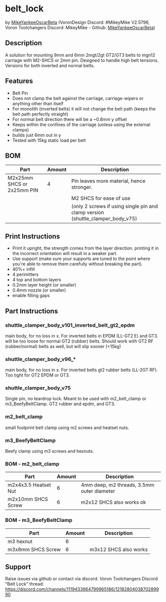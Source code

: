 # belt_lock
by [MikeYankeeOscarBeta](https://github.com/MikeYankeeOscarBeta/) (VoronDesign Discord: #MikeyMike V2.5796, Voron Toolchangers Discord: MikeyMike - Github: [MikeYankeeOscarBeta](https://github.com/MikeYankeeOscarBeta/StealthChanger))

## Description
A solution for mounting 9mm and 6mm 2mgt/2gt GT2/GT3 belts to mgn12 carriage with M2-SHCS or 2mm pin. Designed to handle high belt tensions.
Versions for both inverted and normal belts.

## Features
- Belt Pin
- Does not clamp the belt against the carriage, carriage-wipers or anything other than itself
- For monolith (inverted belts) it will not change the belt path (keeps the belt path perfectly straight)
- For normal belt direction there will be a ~0.8mm y offset
- Keeps within the confines of the carriage (unless using the external clamps)
- builds just 6mm out in y
- Tested with 15kg static load per belt

## BOM
| Part                        | Amount    | Description                                                                      |
|-----------------------------|-----------|----------------------------------------------------------------------------------|
| M2x25mm SHCS or 2x25mm PIN  | 4         |  Pin leaves more material, hence stronger.                                       |
|                             |           |  M2 SHCS for ease of use                                                         |
|                             |           |  (only 2 screws if using single pin and clamp version (shuttle_clamper_body_v75) |

## Print Instructions
- Print it upright, the strength comes from the layer direction. printing it in the incorrect orientation will result in a weaker part.  
- Use support (make sure your supports are tuned to the point where you're able to remove them carefully without breaking the part).  
- 40%+ infill  
- 4 perimitters  
- 4 top and bottom layers  
- 0.2mm layer height  (or smaller)
- 0.4mm nozzle (or smaller)
- enable filling gaps

## Part Instructions
### shuttle_clamper_body_v101_inverted_belt_gt2_epdm
main body, for no loss in x.
For inverted belts in EPDM (LL-GT2 E) and GT3. will be too loose for normal GT2 (rubber) belts.
Should work with GT2 RF (rubber/normal) belts as well, but will slip sooner (<15kg)

### shuttle_clamper_body_v96_*
main body, for no loss in x.
For inverted belts gt2 rubber belts (LL-2GT RF). Too tight for GT2 EPDM or GT3.

### shuttle_clamper_body_v75
Single pin, no teardrop lock.
Meant to be used with m2_belt_clamp or m3_BeefyBeltClamp.
GT2 rubber and epdm, and GT3.

### m2_belt_clamp
small footprint belt clamp using m2 screws and heatset nuts.

### m3_BeefyBeltClamp
Beefy clamp using m3 screws and hexnuts.

### BOM - m2_belt_clamp
| Part                        | Amount    | Description                                                      |
|-----------------------------|-----------|------------------------------------------------------------------|
| m2x4x3.5 Heatset Nut         | 6        |  4mm deep, m2 threads, 3.5mm outer diameter                      |
| m2x10mm SHCS Screw           | 6        |  m2x12 SHCS also works ok                                        |

### BOM - m3_BeefyBeltClamp
| Part                        | Amount    | Description                                                      |
|-----------------------------|-----------|------------------------------------------------------------------|
| m3 hexnut                   | 6        |                                                                   |
| m3x8mm SHCS Screw           | 6        | m3x12 SHCS also works                                             |

## Support
Raise issues via github or contact via discord.
Voron Toolchangers Discord "Belt Lock" thread: https://discord.com/channels/1119433664799965186/1218280403870289990